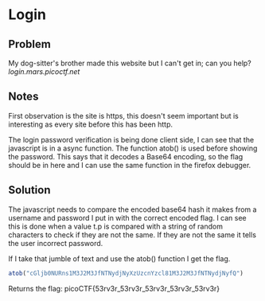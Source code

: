 # Login

## Problem

My dog-sitter's brother made this website but I can't get in; can you help? *login.mars.picoctf.net*

## Notes

First observation is the site is https, this doesn't seem important but is interesting as every site before this has been http.

The login password verification is being done client side, I can see that the javascript is in a async function.  The function atob() is used before showing the password.  This says that it decodes a Base64 encoding, so the flag should be in here and I can use the same function in the firefox debugger.

## Solution

The javascript needs to compare the encoded base64 hash it makes from a username and password I put in with the correct encoded flag.  I can see this is done when a value t.p is compared with a string of random characters to check if they are not the same.  If they are not the same it tells the user incorrect password.

If I take that jumble of text and use the atob() function I get the flag.

```js
atob("cGljb0NURns1M3J2M3JfNTNydjNyXzUzcnYzcl81M3J2M3JfNTNydjNyfQ")
```

Returns the flag: picoCTF{53rv3r_53rv3r_53rv3r_53rv3r_53rv3r}
